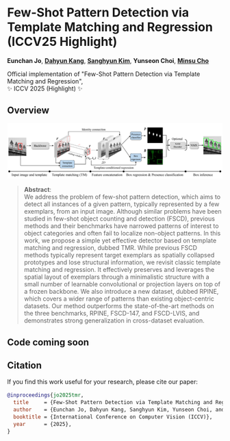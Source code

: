 # Few-Shot Pattern Detection via Template Matching and Regression (ICCV25 Highlight)

**Eunchan Jo**,
[**Dahyun Kang**](https://dahyun-kang.github.io),
[**Sanghyun Kim**](https://oreochocolate.github.io/),
**Yunseon Choi**,
[**Minsu Cho**](https://cvlab.postech.ac.kr/~mcho/)

Official implementation of "Few-Shot Pattern Detection via Template Matching and Regression", <br> 
✨ ICCV 2025 (Highlight) ✨

</div>

## Overview

<p align="center">
    <img src="assets/Method_v4.jpg">
</p>

>**Abstract**: <br>
> We address the problem of few-shot pattern detection, which aims to detect all instances of a given pattern, typically represented by a few exemplars, from an input image. Although similar problems have been studied in few-shot object counting and detection (FSCD), previous methods and their benchmarks have narrowed patterns of interest to object categories and often fail to localize non-object patterns. In this work, we propose a simple yet effective detector based on template matching and regression, dubbed TMR. While previous FSCD methods typically represent target exemplars as spatially collapsed prototypes and lose structural information, we revisit classic template matching and regression. It effectively preserves and leverages the spatial layout of exemplars through a minimalistic structure with a small number of learnable convolutional or projection layers on top of a frozen backbone. We also introduce a new dataset, dubbed RPINE, which covers a wider range of patterns than existing object-centric datasets. Our method outperforms the state-of-the-art methods on the three benchmarks, RPINE, FSCD-147, and FSCD-LVIS, and demonstrates strong generalization in cross-dataset evaluation.

## Code coming soon

## Citation

If you find this work useful for your research, please cite our paper:

```bibtex
@inproceedings{jo2025tmr,
  title     = {Few-Shot Pattern Detection via Template Matching and Regression},
  author    = {Eunchan Jo, Dahyun Kang, Sanghyun Kim, Yunseon Choi, and Minsu Cho},
  booktitle = {International Conference on Computer Vision (ICCV)},
  year      = {2025},
}
```